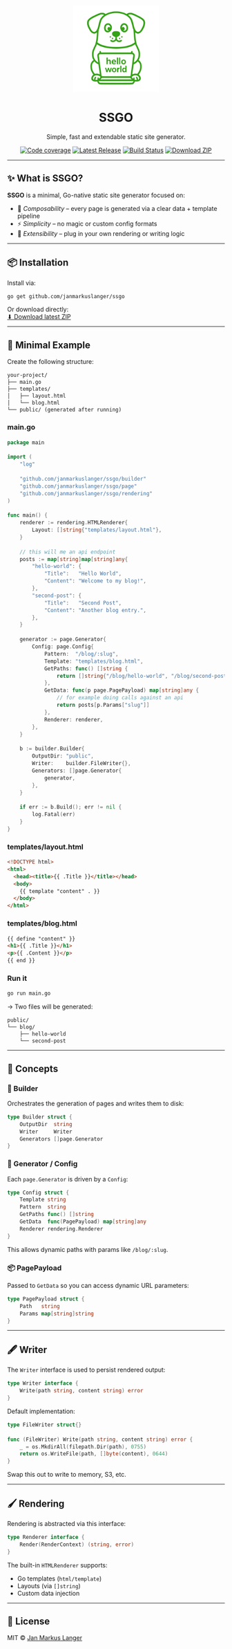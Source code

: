 <p align="center"><img src="/logo.svg" alt="Logo" width="200" /></p>
<h1 align="center">SSGO</h1>
<p align="center">Simple, fast and extendable static site generator.</p>

<p align="center">
  <a href="https://codecov.io/gh/janmarkuslanger/ssgo"><img src="https://codecov.io/gh/janmarkuslanger/ssgo/graph/badge.svg?token=XUZ7Y1VN3T" alt="Code coverage"></a>
  <a href="https://github.com/janmarkuslanger/ssgo/releases"><img src="https://img.shields.io/github/release/janmarkuslanger/ssgo" alt="Latest Release"></a>
  <a href="https://github.com/janmarkuslanger/ssgo/actions"><img src="https://github.com/janmarkuslanger/ssgo/actions/workflows/ci.yml/badge.svg" alt="Build Status"></a>
  <a href="https://github.com/janmarkuslanger/ssgo/archive/refs/heads/main.zip"><img src="https://img.shields.io/badge/Download-ZIP-blue" alt="Download ZIP"></a>
</p>

---

## ✨ What is SSGO?

**SSGO** is a minimal, Go-native static site generator focused on:

- 🧩 *Composability* – every page is generated via a clear data + template pipeline
- ⚡ *Simplicity* – no magic or custom config formats
- 🔧 *Extensibility* – plug in your own rendering or writing logic

---

## 📦 Installation

Install via:

```bash
go get github.com/janmarkuslanger/ssgo
```

Or download directly:  
[⬇ Download latest ZIP](https://github.com/janmarkuslanger/ssgo/archive/refs/heads/main.zip)

---

## 🚀 Minimal Example

Create the following structure:

```
your-project/
├── main.go
├── templates/
│   ├── layout.html
│   └── blog.html
└── public/ (generated after running)
```

### main.go

```go
package main

import (
	"log"

	"github.com/janmarkuslanger/ssgo/builder"
	"github.com/janmarkuslanger/ssgo/page"
	"github.com/janmarkuslanger/ssgo/rendering"
)

func main() {
	renderer := rendering.HTMLRenderer{
		Layout: []string{"templates/layout.html"},
	}

    // this will me an api endpoint 
	posts := map[string]map[string]any{
		"hello-world": {
			"Title":   "Hello World",
			"Content": "Welcome to my blog!",
		},
		"second-post": {
			"Title":   "Second Post",
			"Content": "Another blog entry.",
		},
	}

	generator := page.Generator{
		Config: page.Config{
			Pattern:  "/blog/:slug",
			Template: "templates/blog.html",
			GetPaths: func() []string {
				return []string{"/blog/hello-world", "/blog/second-post"}
			},
			GetData: func(p page.PagePayload) map[string]any {
                // for example doing calls against an api 
				return posts[p.Params["slug"]]
			},
			Renderer: renderer,
		},
	}

	b := builder.Builder{
		OutputDir: "public",
		Writer:    builder.FileWriter{},
		Generators: []page.Generator{
			generator,
		},
	}

	if err := b.Build(); err != nil {
		log.Fatal(err)
	}
}
```

### templates/layout.html

```html
<!DOCTYPE html>
<html>
  <head><title>{{ .Title }}</title></head>
  <body>
    {{ template "content" . }}
  </body>
</html>
```

### templates/blog.html

```html
{{ define "content" }}
<h1>{{ .Title }}</h1>
<p>{{ .Content }}</p>
{{ end }}
```

### Run it

```bash
go run main.go
```

→ Two files will be generated:

```
public/
└── blog/
    ├── hello-world
    └── second-post
```

---

## 🧱 Concepts

### 🔨 Builder

Orchestrates the generation of pages and writes them to disk:

```go
type Builder struct {
	OutputDir  string
	Writer     Writer
	Generators []page.Generator
}
```

### 📄 Generator / Config

Each `page.Generator` is driven by a `Config`:

```go
type Config struct {
	Template string
	Pattern  string
	GetPaths func() []string
	GetData  func(PagePayload) map[string]any
	Renderer rendering.Renderer
}
```

This allows dynamic paths with params like `/blog/:slug`.

### 📦 PagePayload

Passed to `GetData` so you can access dynamic URL parameters:

```go
type PagePayload struct {
	Path   string
	Params map[string]string
}
```

---

## 🖋 Writer

The `Writer` interface is used to persist rendered output:

```go
type Writer interface {
	Write(path string, content string) error
}
```

Default implementation:

```go
type FileWriter struct{}

func (FileWriter) Write(path string, content string) error {
	_ = os.MkdirAll(filepath.Dir(path), 0755)
	return os.WriteFile(path, []byte(content), 0644)
}
```

Swap this out to write to memory, S3, etc.

---

## 🖌️ Rendering

Rendering is abstracted via this interface:

```go
type Renderer interface {
	Render(RenderContext) (string, error)
}
```

The built-in `HTMLRenderer` supports:

- Go templates (`html/template`)
- Layouts (via `[]string`)
- Custom data injection

---

## 📖 License

MIT © [Jan Markus Langer](https://github.com/janmarkuslanger)

